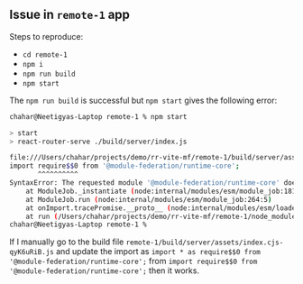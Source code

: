## Issue in `remote-1` app

Steps to reproduce:

- `cd remote-1`
- `npm i`
- `npm run build`
- `npm start`

The `npm run build` is successful but `npm start` gives the following error:

```bash
chahar@Neetigyas-Laptop remote-1 % npm start

> start
> react-router-serve ./build/server/index.js

file:///Users/chahar/projects/demo/rr-vite-mf/remote-1/build/server/assets/index.cjs-qyK6uRiB.js:1
import require$$0 from '@module-federation/runtime-core';
       ^^^^^^^^^^
SyntaxError: The requested module '@module-federation/runtime-core' does not provide an export named 'default'
    at ModuleJob._instantiate (node:internal/modules/esm/module_job:181:21)
    at ModuleJob.run (node:internal/modules/esm/module_job:264:5)
    at onImport.tracePromise.__proto__ (node:internal/modules/esm/loader:583:26)
    at run (/Users/chahar/projects/demo/rr-vite-mf/remote-1/node_modules/@react-router/serve/dist/cli.js:80:15)
chahar@Neetigyas-Laptop remote-1 %
```

If I manually go to the build file `remote-1/build/server/assets/index.cjs-qyK6uRiB.js` and update the import as `import * as require$$0 from '@module-federation/runtime-core';` from `import require$$0 from '@module-federation/runtime-core';` then it works.
